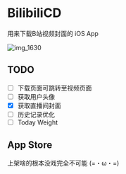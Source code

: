 # BilibiliCD
用来下载B站视频封面的 iOS App

![img_1630](https://user-images.githubusercontent.com/9763162/29995984-929bf76a-9028-11e7-8240-f3d6a975d693.PNG)

## TODO
- [ ] 下载页面可跳转至视频页面
- [ ] 获取用户头像
- [X] 获取直播间封面
- [ ] 历史记录优化
- [ ] Today Weight

## App Store
上架啥的根本没戏完全不可能 (=・ω・=)
